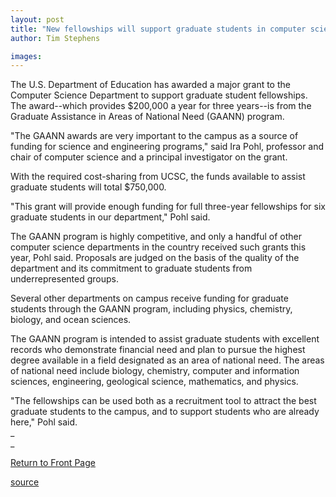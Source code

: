```yaml
---
layout: post
title: "New fellowships will support graduate students in computer science"
author: Tim Stephens

images:
---
```


The U.S. Department of Education has awarded a major grant to the Computer Science Department to support graduate student fellowships. The award--which provides $200,000 a year for three years--is from the Graduate Assistance in Areas of National Need (GAANN) program.

"The GAANN awards are very important to the campus as a source of funding for science and engineering programs," said Ira Pohl, professor and chair of computer science and a principal investigator on the grant.

With the required cost-sharing from UCSC, the funds available to assist graduate students will total $750,000.

"This grant will provide enough funding for full three-year fellowships for six graduate students in our department," Pohl said.  

The GAANN program is highly competitive, and only a handful of other computer science departments in the country received such grants this year, Pohl said. Proposals are judged on the basis of the quality of the department and its commitment to graduate students from underrepresented groups.   

Several other departments on campus receive funding for graduate students through the GAANN program, including physics, chemistry, biology, and ocean sciences.   

The GAANN program is intended to assist graduate students with excellent records who demonstrate financial need and plan to pursue the highest degree available in a field designated as an area of national need. The areas of national need include biology, chemistry, computer and information sciences, engineering, geological science, mathematics, and physics.  

"The fellowships can be used both as a recruitment tool to attract the best graduate students to the campus, and to support students who are already here," Pohl said.  
_  
_


[Return to Front Page][1]

[1]: http://currents.ucsc.edu/

[source](http://www1.ucsc.edu/currents/02-03/05-26/gaann.html "Permalink to gaann")

